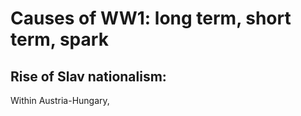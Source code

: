 
# Causes of WW1: long term, short term, spark

## Rise of Slav nationalism:

Within Austria-Hungary, 


<!--stackedit_data:
eyJoaXN0b3J5IjpbNDIwMjk5ODQwLDk2MjkwNDQ5OV19
-->